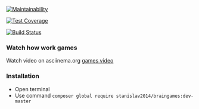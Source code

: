 [![Maintainability](https://api.codeclimate.com/v1/badges/1db84019161675dd1aaf/maintainability)](https://codeclimate.com/github/Stanislav2014/project-lvl1-s360/maintainability)

[![Test Coverage](https://api.codeclimate.com/v1/badges/1db84019161675dd1aaf/test_coverage)](https://codeclimate.com/github/Stanislav2014/project-lvl1-s360/test_coverage)

[![Build Status](https://travis-ci.org/Stanislav2014/project-lvl1-s360.svg?branch=master)](https://travis-ci.com/Stanislav2014/project-lvl1-s360)

### Watch how work games 

Watch video on asciinema.org [games video](https://asciinema.org/a/QcWf5TlOXpuOFVAAeMScE3UWP)

### Installation

* Open terminal
* Use command `composer global require stanislav2014/braingames:dev-master
`
